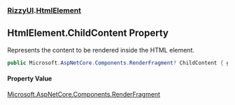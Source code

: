 ### [RizzyUI](RizzyUI 'RizzyUI').[HtmlElement](RizzyUI.HtmlElement 'RizzyUI.HtmlElement')

## HtmlElement.ChildContent Property

Represents the content to be rendered inside the HTML element.

```csharp
public Microsoft.AspNetCore.Components.RenderFragment? ChildContent { get; set; }
```

#### Property Value
[Microsoft.AspNetCore.Components.RenderFragment](https://docs.microsoft.com/en-us/dotnet/api/Microsoft.AspNetCore.Components.RenderFragment 'Microsoft.AspNetCore.Components.RenderFragment')